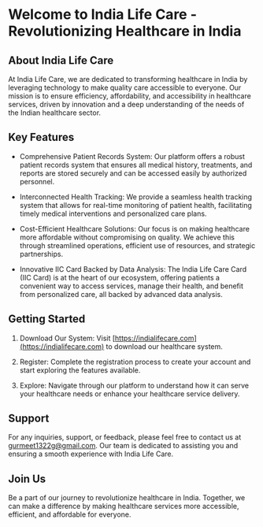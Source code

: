 # Welcome to India Life Care - Revolutionizing Healthcare in India

## About India Life Care

At India Life Care, we are dedicated to transforming healthcare in India by leveraging technology to make quality care accessible to everyone. Our mission is to ensure efficiency, affordability, and accessibility in healthcare services, driven by innovation and a deep understanding of the needs of the Indian healthcare sector.

## Key Features

- Comprehensive Patient Records System: Our platform offers a robust patient records system that ensures all medical history, treatments, and reports are stored securely and can be accessed easily by authorized personnel.

- Interconnected Health Tracking: We provide a seamless health tracking system that allows for real-time monitoring of patient health, facilitating timely medical interventions and personalized care plans.

- Cost-Efficient Healthcare Solutions: Our focus is on making healthcare more affordable without compromising on quality. We achieve this through streamlined operations, efficient use of resources, and strategic partnerships.

- Innovative IIC Card Backed by Data Analysis: The India Life Care Card (IIC Card) is at the heart of our ecosystem, offering patients a convenient way to access services, manage their health, and benefit from personalized care, all backed by advanced data analysis.

## Getting Started

1. Download Our System: Visit [https://indialifecare.com](https://indialifecare.com) to download our healthcare system.

2. Register: Complete the registration process to create your account and start exploring the features available.

3. Explore: Navigate through our platform to understand how it can serve your healthcare needs or enhance your healthcare service delivery.

## Support

For any inquiries, support, or feedback, please feel free to contact us at [gurmeet1322g@gmail.com](mailto:gurmeet1322g@gmail.com). Our team is dedicated to assisting you and ensuring a smooth experience with India Life Care.

## Join Us

Be a part of our journey to revolutionize healthcare in India. Together, we can make a difference by making healthcare services more accessible, efficient, and affordable for everyone.